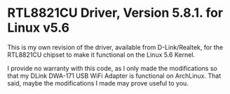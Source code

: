 # RTL8821CU Driver, Version 5.8.1. for Linux v5.6
This is my own revision of the driver, available from D-Link/Realtek,
for the RTL8821CU chipset to make it functional on the Linux 5.6
Kernel.

I provide no warranty with this code, as I only made the modifications
so that my DLink DWA-171 USB WiFi Adapter is functional on ArchLinux.
That said, maybe the modifications I made may prove useful to you.
